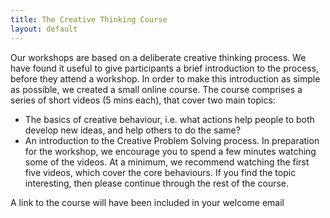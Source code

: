 ```yaml
---
title: The Creative Thinking Course
layout: default
---
```

Our workshops are based on a deliberate creative thinking process. We have found it useful to give participants a brief introduction to the process, before they attend a workshop. In order to make this introduction as simple as possible, we created a small online course. The course comprises a series of short videos (5 mins each), that cover two main topics:
* The basics of creative behaviour, i.e. what actions help people to both develop new ideas, and help others to do the same?
* An introduction to the Creative Problem Solving process.
In preparation for the workshop, we encourage you to spend a few minutes watching some of the videos. At a minimum, we recommend watching the first five videos, which cover the core behaviours. If you find the topic interesting, then please continue through the rest of the course.

A link to the course will have been included in your welcome email